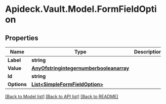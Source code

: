 # Apideck.Vault.Model.FormFieldOption

## Properties

Name | Type | Description | Notes
------------ | ------------- | ------------- | -------------
**Label** | **string** |  | [optional] 
**Value** | [**AnyOfstringintegernumberbooleanarray**](AnyOfstringintegernumberbooleanarray.md) |  | [optional] 
**Id** | **string** |  | [optional] 
**Options** | [**List&lt;SimpleFormFieldOption&gt;**](SimpleFormFieldOption.md) |  | [optional] 

[[Back to Model list]](../README.md#documentation-for-models) [[Back to API list]](../README.md#documentation-for-api-endpoints) [[Back to README]](../README.md)

